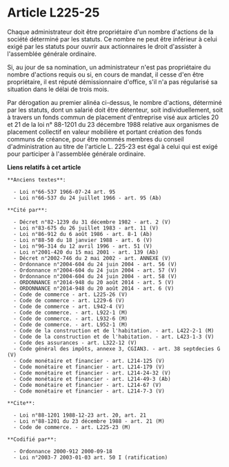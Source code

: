 # Article L225-25

Chaque administrateur doit être propriétaire d'un nombre d'actions de la société déterminé par les statuts. Ce nombre ne peut
être inférieur à celui exigé par les statuts pour ouvrir aux actionnaires le droit d'assister à l'assemblée générale
ordinaire.

Si, au jour de sa nomination, un administrateur n'est pas propriétaire du nombre d'actions requis ou si, en cours de mandat,
il cesse d'en être propriétaire, il est réputé démissionnaire d'office, s'il n'a pas régularisé sa situation dans le délai de
trois mois.

Par dérogation au premier alinéa ci-dessus, le nombre d'actions, déterminé par les statuts, dont un salarié doit être
détenteur, soit individuellement, soit à travers un fonds commun de placement d'entreprise visé aux articles 20 et 21 de la
loi n° 88-1201 du 23 décembre 1988 relative aux organismes de placement collectif en valeur mobilière et portant création des
fonds communs de créance, pour être nommés membres du conseil d'administration au titre de l'article L. 225-23 est égal à
celui qui est exigé pour participer à l'assemblée générale ordinaire.

**Liens relatifs à cet article**

	**Anciens textes**:

	  - Loi n°66-537 1966-07-24 art. 95
	  - Loi n°66-537 du 24 juillet 1966 - art. 95 (Ab)

	**Cité par**:

	  - Décret n°82-1239 du 31 décembre 1982 - art. 2 (V)
	  - Loi n°83-675 du 26 juillet 1983 - art. 11 (V)
	  - Loi n°86-912 du 6 août 1986 - art. 8-1 (Ab)
	  - Loi n°88-50 du 18 janvier 1988 - art. 6 (V)
	  - Loi n°96-314 du 12 avril 1996 - art. 51 (V)
	  - Loi n°2001-420 du 15 mai 2001 - art. 139 (Ab)
	  - Décret n°2002-746 du 2 mai 2002 - art. ANNEXE (V)
	  - Ordonnance n°2004-604 du 24 juin 2004 - art. 56 (V)
	  - Ordonnance n°2004-604 du 24 juin 2004 - art. 57 (V)
	  - Ordonnance n°2004-604 du 24 juin 2004 - art. 58 (V)
	  - ORDONNANCE n°2014-948 du 20 août 2014 - art. 5 (V)
	  - ORDONNANCE n°2014-948 du 20 août 2014 - art. 6 (V)
	  - Code de commerce - art. L225-26 (V)
	  - Code de commerce - art. L229-6 (V)
	  - Code de commerce - art. L942-4 (V)
	  - Code de commerce. - art. L922-1 (M)
	  - Code de commerce. - art. L932-6 (M)
	  - Code de commerce. - art. L952-1 (M)
	  - Code de la construction et de l'habitation. - art. L422-2-1 (M)
	  - Code de la construction et de l'habitation. - art. L423-1-3 (V)
	  - Code des assurances - art. L322-12 (V)
	  - Code général des impôts, annexe 3, CGIAN3. - art. 38 septdecies G (V)
	  - Code monétaire et financier - art. L214-125 (V)
	  - Code monétaire et financier - art. L214-179 (V)
	  - Code monétaire et financier - art. L214-24-32 (V)
	  - Code monétaire et financier - art. L214-49-3 (Ab)
	  - Code monétaire et financier - art. L214-67 (V)
	  - Code monétaire et financier - art. L214-7-3 (V)

	**Cite**:

	  - Loi n°88-1201 1988-12-23 art. 20, art. 21
	  - Loi n°88-1201 du 23 décembre 1988 - art. 21 (M)
	  - Code de commerce. - art. L225-23 (M)

	**Codifié par**:

	  - Ordonnance 2000-912 2000-09-18
	  - Loi n°2003-7 2003-01-03 art. 50 I (ratification)
